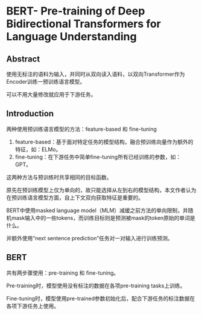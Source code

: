 # BERT- Pre-training of Deep Bidirectional Transformers for Language Understanding

## Abstract

使用无标注的语料为输入，并同时从双向读入语料，以双向Transformer作为Encoder训练一预训练语言模型。  

可以不用大量修改就应用于下游任务。  



## Introduction

两种使用预训练语言模型的方法：feature-based 和 fine-tuning  

1. feature-based：基于面对特定任务的模型结构，融合预训练向量作为额外的特征，如：ELMo。
2. fine-tuning：在下游任务中简单fine-tuning所有已经训练的参数，如：GPT。

这两种方法与预训练时共享相同的目标函数。  



原先在预训练模型上仅为单向的，故只能选择从左到右的模型结构，本文作者认为在预训练语言模型方面，自上下文双向获取特征是重要的。  

BERT中使用masked language model（MLM）减缓之前方法的单向限制，并随机mask输入中的一些tokens，而训练目标则是预测被mask的token原始的单词是什么。  

并额外使用“next sentence prediction”任务对一对输入进行训练预测。  



## BERT

共有两步骤使用：pre-training 和 fine-tuning。  

Pre-training时，模型使用没有标注的数据在各项pre-training tasks上训练。  

Fine-tuning时，模型使用pre-trained参数初始化后，配合下游任务的标注数据在各项下游任务上使用。  



  



